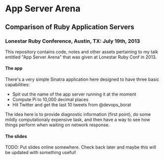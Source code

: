 # App Server Arena
## Comparison of Ruby Application Servers

### Lonestar Ruby Conference, Austin, TX: July 19th, 2013

This repository contains code, notes and other assets pertaining to my talk entitled
"App Server Arena" that was given at Lonestar Ruby Conf in 2013.

#### The app

There's a very simple Sinatra application here designed to have three basic capabilities:

* Spit out the name of the app server running it at the moment
* Compute Pi to 10,000 decimal places
* Hit Twitter and get the last 10 tweets from @devops_borat

The idea here is to provide diagnostic information (first point), do some mildly computationaly expensive task,
and then have a way to see how things perform when waiting on network response.

#### The slides

TODO: Put slides online somewhere. Check back later and maybe this will be updated with something useful!